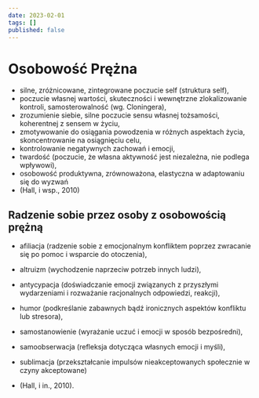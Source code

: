 ```yaml
---
date: 2023-02-01
tags: []
published: false
---
```

# Osobowość Prężna

- silne, zróżnicowane, zintegrowane poczucie self (struktura self),  
- poczucie własnej wartości, skuteczności i wewnętrzne zlokalizowanie kontroli, samosterowalność (wg. Cloningera),  
- zrozumienie siebie, silne poczucie sensu własnej tożsamości, koherentnej z sensem w życiu,  
- zmotywowanie do osiągania powodzenia w różnych aspektach życia, skoncentrowanie na osiągnięciu celu,  
- kontrolowanie negatywnych zachowań i emocji,  
- twardość (poczucie, że własna aktywność jest niezależna, nie podlega wpływowi),  
- osobowość produktywna, zrównoważona, elastyczna w adaptowaniu się do wyzwań  
- (Hall, i wsp., 2010)

## Radzenie sobie przez osoby z osobowością prężną

- afiliacja (radzenie sobie z emocjonalnym konfliktem poprzez zwracanie się po pomoc i wsparcie do otoczenia),

- altruizm (wychodzenie naprzeciw potrzeb innych ludzi),  
- antycypacja (doświadczanie emocji związanych z przyszłymi wydarzeniami i rozważanie racjonalnych odpowiedzi, reakcji), 
- humor (podkreślanie zabawnych bądź ironicznych aspektów konfliktu lub stresora),  
- samostanowienie (wyrażanie uczuć i emocji w sposób bezpośredni),  
- samoobserwacja (refleksja dotycząca własnych emocji i myśli),  
- sublimacja (przekształcanie impulsów nieakceptowanych społecznie w czyny akceptowane)
- (Hall, i in., 2010).